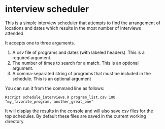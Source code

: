 # interview scheduler
This is a simple interview scheduler that attempts to find the arrangement of locations and dates which results in the most number of interviews attended.

It accepts one to three arguments.

1. A csv file of programs and dates (with labeled headers). This is a required argument.
2. The number of times to search for a match. This is an optional argument.
3. A comma-separated string of programs that must be included in the schedule. This is an optional argument


You can run it from the command line as follows:

```{r}
Rscript schedule_interviews.R program_list.csv 100 "my_favorite_program, another_great_one"
```

It will display the results in the console and will also save csv files for the top schedules. By default these files are saved in the current working directory.
